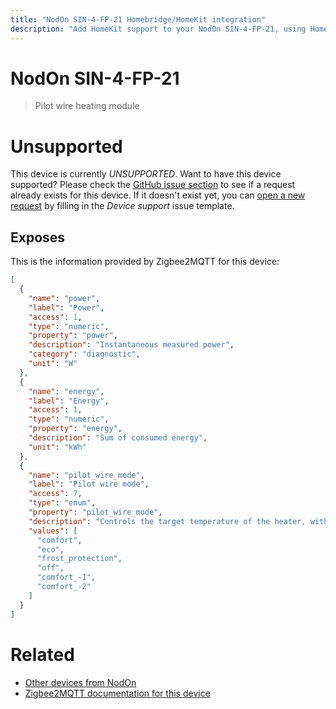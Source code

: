 ```yaml
---
title: "NodOn SIN-4-FP-21 Homebridge/HomeKit integration"
description: "Add HomeKit support to your NodOn SIN-4-FP-21, using Homebridge, Zigbee2MQTT and homebridge-z2m."
---
```

<!---
This file has been GENERATED using src/docgen/docgen.ts
DO NOT EDIT THIS FILE MANUALLY!
-->
# NodOn SIN-4-FP-21
> Pilot wire heating module


# Unsupported

This device is currently *UNSUPPORTED*.
Want to have this device supported? Please check the [GitHub issue section](https://github.com/itavero/homebridge-z2m/issues?q=SIN-4-FP-21) to see if a request already exists for this device.
If it doesn't exist yet, you can [open a new request](https://github.com/itavero/homebridge-z2m/issues/new?assignees=&labels=enhancement&template=device_support.yml&title=%5BDevice%5D+NodOn%20SIN-4-FP-21&model=NodOn%20SIN-4-FP-21&exposes=%5B%0A%20%20%7B%0A%20%20%20%20%22name%22%3A%20%22power%22%2C%0A%20%20%20%20%22label%22%3A%20%22Power%22%2C%0A%20%20%20%20%22access%22%3A%201%2C%0A%20%20%20%20%22type%22%3A%20%22numeric%22%2C%0A%20%20%20%20%22property%22%3A%20%22power%22%2C%0A%20%20%20%20%22description%22%3A%20%22Instantaneous%20measured%20power%22%2C%0A%20%20%20%20%22category%22%3A%20%22diagnostic%22%2C%0A%20%20%20%20%22unit%22%3A%20%22W%22%0A%20%20%7D%2C%0A%20%20%7B%0A%20%20%20%20%22name%22%3A%20%22energy%22%2C%0A%20%20%20%20%22label%22%3A%20%22Energy%22%2C%0A%20%20%20%20%22access%22%3A%201%2C%0A%20%20%20%20%22type%22%3A%20%22numeric%22%2C%0A%20%20%20%20%22property%22%3A%20%22energy%22%2C%0A%20%20%20%20%22description%22%3A%20%22Sum%20of%20consumed%20energy%22%2C%0A%20%20%20%20%22unit%22%3A%20%22kWh%22%0A%20%20%7D%2C%0A%20%20%7B%0A%20%20%20%20%22name%22%3A%20%22pilot_wire_mode%22%2C%0A%20%20%20%20%22label%22%3A%20%22Pilot%20wire%20mode%22%2C%0A%20%20%20%20%22access%22%3A%207%2C%0A%20%20%20%20%22type%22%3A%20%22enum%22%2C%0A%20%20%20%20%22property%22%3A%20%22pilot_wire_mode%22%2C%0A%20%20%20%20%22description%22%3A%20%22Controls%20the%20target%20temperature%20of%20the%20heater%2C%20with%20respect%20to%20the%20temperature%20set%20on%20that%20heater.%20Possible%20values%3A%20comfort%20(target%20temperature%20%3D%20heater%20set%20temperature)%20eco%20(target%20temperature%20%3D%20heater%20set%20temperature%20-%203.5%C2%B0C)%2C%20frost_protection%20(target%20temperature%20%3D%207%20to%208%C2%B0C)%2C%20off%20(heater%20stops%20heating)%2C%20and%20the%20less%20commonly%20used%20comfort_-1%20(target%20temperature%20%3D%20heater%20set%20temperature%20-%201%C2%B0C)%2C%20comfort_-2%20(target%20temperature%20%3D%20heater%20set%20temperature%20-%202%C2%B0C)%2C.%22%2C%0A%20%20%20%20%22values%22%3A%20%5B%0A%20%20%20%20%20%20%22comfort%22%2C%0A%20%20%20%20%20%20%22eco%22%2C%0A%20%20%20%20%20%20%22frost_protection%22%2C%0A%20%20%20%20%20%20%22off%22%2C%0A%20%20%20%20%20%20%22comfort_-1%22%2C%0A%20%20%20%20%20%20%22comfort_-2%22%0A%20%20%20%20%5D%0A%20%20%7D%0A%5D) by filling in the _Device support_ issue template.

## Exposes

This is the information provided by Zigbee2MQTT for this device:

```json
[
  {
    "name": "power",
    "label": "Power",
    "access": 1,
    "type": "numeric",
    "property": "power",
    "description": "Instantaneous measured power",
    "category": "diagnostic",
    "unit": "W"
  },
  {
    "name": "energy",
    "label": "Energy",
    "access": 1,
    "type": "numeric",
    "property": "energy",
    "description": "Sum of consumed energy",
    "unit": "kWh"
  },
  {
    "name": "pilot_wire_mode",
    "label": "Pilot wire mode",
    "access": 7,
    "type": "enum",
    "property": "pilot_wire_mode",
    "description": "Controls the target temperature of the heater, with respect to the temperature set on that heater. Possible values: comfort (target temperature = heater set temperature) eco (target temperature = heater set temperature - 3.5°C), frost_protection (target temperature = 7 to 8°C), off (heater stops heating), and the less commonly used comfort_-1 (target temperature = heater set temperature - 1°C), comfort_-2 (target temperature = heater set temperature - 2°C),.",
    "values": [
      "comfort",
      "eco",
      "frost_protection",
      "off",
      "comfort_-1",
      "comfort_-2"
    ]
  }
]
```

# Related
* [Other devices from NodOn](../index.md#nodon)
* [Zigbee2MQTT documentation for this device](https://www.zigbee2mqtt.io/devices/SIN-4-FP-21.html)